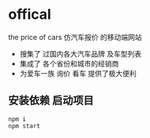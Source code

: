 # offical
the price of cars
仿汽车报价 的移动端网站
- 搜集了 过国内各大汽车品牌 及车型列表
- 集成了 各个省份和城市的经销商  
- 为爱车一族 询价 看车 提供了极大便利  
## 安装依赖 启动项目
```
npm i
npm start
```
